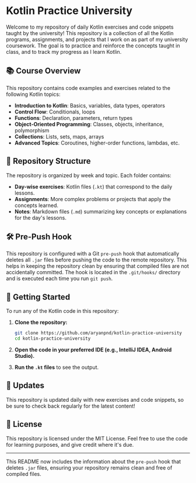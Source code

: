 # Kotlin Practice University

Welcome to my repository of daily Kotlin exercises and code snippets taught by the university! This repository is a collection of all the Kotlin programs, assignments, and projects that I work on as part of my university coursework. The goal is to practice and reinforce the concepts taught in class, and to track my progress as I learn Kotlin.

## 📚 Course Overview

This repository contains code examples and exercises related to the following Kotlin topics:

- **Introduction to Kotlin**: Basics, variables, data types, operators
- **Control Flow**: Conditionals, loops
- **Functions**: Declaration, parameters, return types
- **Object-Oriented Programming**: Classes, objects, inheritance, polymorphism
- **Collections**: Lists, sets, maps, arrays
- **Advanced Topics**: Coroutines, higher-order functions, lambdas, etc.

## 📂 Repository Structure

The repository is organized by week and topic. Each folder contains:

- **Day-wise exercises**: Kotlin files (`.kt`) that correspond to the daily lessons.
- **Assignments**: More complex problems or projects that apply the concepts learned.
- **Notes**: Markdown files (`.md`) summarizing key concepts or explanations for the day's lessons.

## 🛠️ Pre-Push Hook

This repository is configured with a Git `pre-push` hook that automatically deletes all `.jar` files before pushing the code to the remote repository. This helps in keeping the repository clean by ensuring that compiled files are not accidentally committed. The hook is located in the `.git/hooks/` directory and is executed each time you run `git push`.

## 🚀 Getting Started

To run any of the Kotlin code in this repository:

1. **Clone the repository:**
   ```bash
   git clone https://github.com/aryanpnd/kotlin-practice-university
   cd kotlin-practice-university
   ```

2. **Open the code in your preferred IDE (e.g., IntelliJ IDEA, Android Studio).**

3. **Run the `.kt` files** to see the output.

## 🔄 Updates

This repository is updated daily with new exercises and code snippets, so be sure to check back regularly for the latest content!

## 📝 License

This repository is licensed under the MIT License. Feel free to use the code for learning purposes, and give credit where it's due.

---

This README now includes the information about the `pre-push` hook that deletes `.jar` files, ensuring your repository remains clean and free of compiled files.